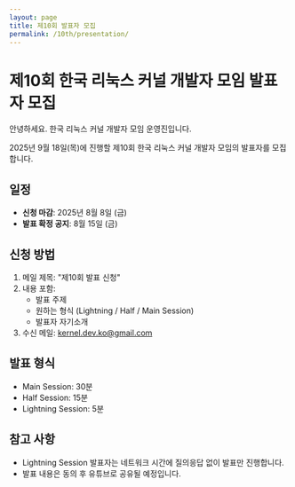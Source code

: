 ```yaml
---
layout: page
title: 제10회 발표자 모집
permalink: /10th/presentation/
---
```


# 제10회 한국 리눅스 커널 개발자 모임 발표자 모집

안녕하세요. 한국 리눅스 커널 개발자 모임 운영진입니다.

2025년 9월 18일(목)에 진행할 제10회 한국 리눅스 커널 개발자 모임의 발표자를 모집합니다.

## 일정
- **신청 마감**: 2025년 8월 8일 (금)
- **발표 확정 공지**: 8월 15일 (금)

## 신청 방법
1. 메일 제목: "제10회 발표 신청"
2. 내용 포함:
   - 발표 주제
   - 원하는 형식 (Lightning / Half / Main Session)
   - 발표자 자기소개
3. 수신 메일: [kernel.dev.ko@gmail.com](mailto:kernel.dev.ko@gmail.com)

## 발표 형식
- Main Session: 30분
- Half Session: 15분
- Lightning Session: 5분

## 참고 사항
- Lightning Session 발표자는 네트워크 시간에 질의응답 없이 발표만 진행합니다.
- 발표 내용은 동의 후 유튜브로 공유될 예정입니다.
